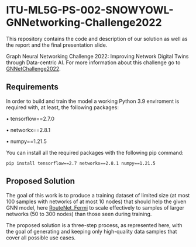 # ITU-ML5G-PS-002-SNOWYOWL-GNNetworking-Challenge2022
This repository contains the code and description of our solution as well as the report and the final presentation slide. 

Graph Neural Networking Challenge 2022: Improving Network Digital Twins through Data-centric AI. For more information about this challenge go to [GNNetChallenge2022](https://bnn.upc.edu/challenge/gnnet2022/).

## Requirements
In order to build and train the model a working Python 3.9 enviroment is required with, at least, the following packages:

• tensorflow==2.7.0

• networkx==2.8.1

• numpy==1.21.5


You can install all the required packages with the following pip command:

```pip install tensorflow==2.7 networkx==2.8.1 numpy==1.21.5```

## Proposed Solution
The goal of this work is to produce a training dataset of limited size (at most 100 samples with networks of at most 10 nodes) that should help the given GNN model, here [RouteNet_Fermi](https://github.com/BNN-UPC/GNNetworkingChallenge/tree/2022_DataCentricAI/RouteNet_Fermi) to scale effectively to samples of larger networks (50 to 300 nodes) than those seen during training. 

The proposed solution is a three-step process, as represented here, with the goal of generating and keeping only high-quality data samples that cover all possible use cases.
